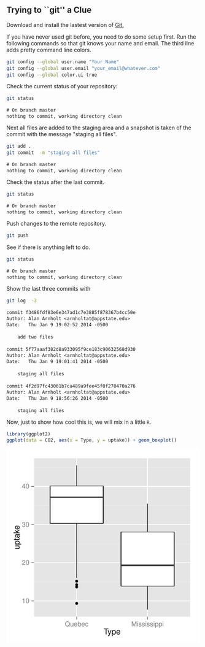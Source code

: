 ## Trying to ``git'' a Clue


Download and install the lastest version of [Git.](http://git-scm.com/downloads)




If you have never used git before, you need to do some setup first.  Run the following commands so that git knows your name and email.  The third line adds pretty command line colors. 


```bash
git config --global user.name "Your Name"
git config --global user.email "your_email@whatever.com"
git config --global color.ui true
```


Check the current status of your repository:

```bash
git status
```

```
# On branch master
nothing to commit, working directory clean
```


Next all files are added to the staging area and a snapshot is taken of the commit with the message "staging all files".

```bash
git add .
git commit  -m "staging all files"
```

```
# On branch master
nothing to commit, working directory clean
```


Check the status after the last commit.

```bash
git status
```

```
# On branch master
nothing to commit, working directory clean
```

Push changes to the remote repository. 

```bash
git push
```

See if there is anything left to do.

```bash
git status
```

```
# On branch master
nothing to commit, working directory clean
```

Show the last three commits with

```bash
git log  -3
```

```
commit f3486fdf83e6e347ad1c7e3885f878367b4cc50e
Author: Alan Arnholt <arnholtat@appstate.edu>
Date:   Thu Jan 9 19:02:52 2014 -0500

    add two files

commit 5f77aaaf382d8a933095f9ce183c90632568d930
Author: Alan Arnholt <arnholtat@appstate.edu>
Date:   Thu Jan 9 19:01:41 2014 -0500

    staging all files

commit 4f2d97fc43061b7ca489a9fee45f0f270470a276
Author: Alan Arnholt <arnholtat@appstate.edu>
Date:   Thu Jan 9 18:56:26 2014 -0500

    staging all files
```


Now, just to show how cool this is, we will mix in a little `R`.


```r
library(ggplot2)
ggplot(data = CO2, aes(x = Type, y = uptake)) + geom_boxplot()
```

<img src="figure/unnamed-chunk-1.pdf" title="plot of chunk unnamed-chunk-1" alt="plot of chunk unnamed-chunk-1" style="display: block; margin: auto;" />

